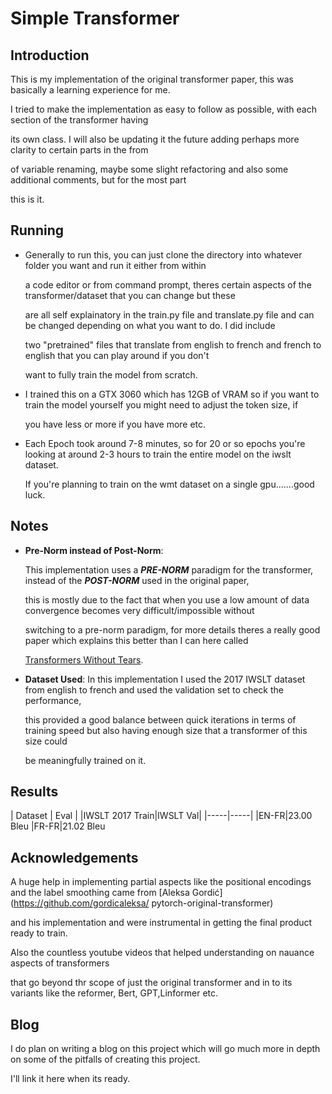 # Simple Transformer

## Introduction
This is my implementation of the original transformer paper, this was basically a learning experience for me.

I tried to make the implementation as easy to follow as possible, with each section of the transformer having

its own class. I will also be updating it the future adding perhaps more clarity to certain parts in the from 

of variable renaming, maybe some slight refactoring and also some additional comments, but for the most part

this is it.

## Running
- Generally to run this, you can just clone the directory into whatever folder you want and run it either from within
  
    a code editor or from command prompt, theres certain aspects of the transformer/dataset that you can change but these

    are all self explainatory in the train.py file and translate.py file and can be changed depending on what you want to do. I did include

    two "pretrained" files that translate from english to french and french to english that you can play around if you don't

    want to fully train the model from scratch.

- I trained this on a GTX 3060 which has 12GB of VRAM so if you want to train the model yourself you might need to adjust the token size, if
  
    you have less or more if you have more etc.

- Each Epoch took around 7-8 minutes, so for 20 or so epochs you're looking at around 2-3 hours to train the entire model on the iwslt dataset.
  
  If you're planning to train on the wmt dataset on a single gpu.......good luck.

## Notes
- **Pre-Norm instead of Post-Norm**:
  
    This implementation uses a ***PRE-NORM*** paradigm for the transformer, instead of the ***POST-NORM*** used in the original paper,

    this is mostly due to the fact that when you use a low amount of data convergence becomes very difficult/impossible without

    switching to a pre-norm paradigm, for more details theres a really good paper which explains this better than I can here called

    [Transformers Without Tears](https://arxiv.org/abs/1910.05895).

- **Dataset Used**:
  In this implementation I used the 2017 IWSLT dataset from english to french and used the validation set to check the performance,

    this provided a good balance between quick iterations in terms of training speed but also having enough size that a transformer of this size could

    be meaningfully trained on it.

## Results
 | Dataset | Eval |
 |IWSLT 2017 Train|IWSLT Val|
 |-----|-----|
 |EN-FR|23.00 Bleu
 |FR-FR|21.02 Bleu

## Acknowledgements

A huge help in implementing partial aspects like the positional encodings and the label smoothing came from [Aleksa Gordić](https://github.com/gordicaleksa/
    pytorch-original-transformer) 

and his implementation and were instrumental in getting the final product ready to train.

Also the countless youtube videos that helped understanding on nauance aspects of transformers

that go beyond thr scope of just the original transformer and in to its variants like the reformer, Bert, GPT,Linformer etc.

## Blog
I do plan on writing a blog on this project which will go much more in depth on some of the pitfalls of creating this project.

I'll link it here when its ready.